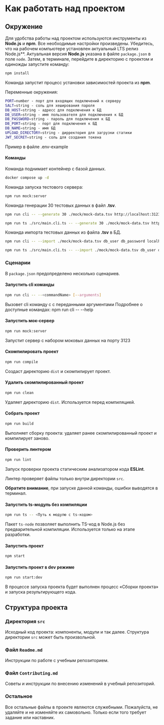 # Как работать над проектом

## Окружение

Для удобства работы над проектом используются инструменты из **Node.js** и **npm**. Все необходимые настройки произведены. Убедитесь, что на рабочем компьютере установлен актуальный LTS релиз Node.js**. Актуальная версия **Node.js** указана в файле `package.json` в поле `node`. Затем, в терминале, перейдите в директорию с проектом и _единожды_ запустите команду:

```bash
npm install
```

Команда запустит процесс установки зависимостей проекта из **npm**.

Переменные окружения:

```bash
PORT=number - порт для входящих подключений к серверу
SALT=string - соль для хеширования пароля
DB_HOST=string - адресс для подключения к БД
DB_USER=string - имя пользователя для подключения к БД
DB_PASSWORD=string - пароль для подключения к БД
DB_PORT=string - порт для подключения к БД
DB_NAME=string - имя БД
UPLOAD_DIRECTORY=string - дирректория для загрузки статики
JWT_SECRET=string - соль для создания токена
```
Пример в файле .env-example

#### Команды

Команда поднимает контейнер с базой данных.

```bash
docker compose up -d
```

Команда запуска тестового сервера:

```bash
npm run mock:server
```

Команда генерации 30 тестовых данных в файл **.tsv**.

```bash
npm run cli -- --generate 30 ./mock/mock-data.tsv http://localhost:3123/api

npm run ts ./src/main.cli.ts -- --generate 30 ./mock/mock-data.tsv http://localhost:3123/api
```

Команда импорта тестовых данных из файла **.tsv** в БД.

```bash
npm run cli -- --import ./mock/mock-data.tsv db_user db_password localhost db_name _salt

npm run ts ./src/main.cli.ts -- --import ./mock/mock-data.tsv db_user db_password localhost db_name _salt
```

### Сценарии

В `package.json` предопределено несколько сценариев.

#### Запустить cli команды

```bash
npm run cli -- --<commandName> [--arguments]
```
Вызовет cli команду c с переданными аргументами Подробнее о доступные командах: npm run cli -- --help

#### Запустить мок-сервер

```bash
npm run mock:server
```
Запустит сервер с набором моковых данных на порту 3123

#### Скомпилировать проект

```bash
npm run compile
```

Создаст директорию `dist` и скомпилирует проект.

#### Удалить скомпилированный проект

```bash
npm run clean
```

Удаляет директорию `dist`. Используется перед компиляцией.

#### Собрать проект

```bash
npm run build
```

Выполняет сборку проекта: удаляет ранее скомпилированный проект и компилирует заново.

#### Проверить линтером

```bash
npm run lint
```

Запуск проверки проекта статическим анализатором кода **ESLint**.

Линтер проверяет файлы только внутри директории `src`.

**Обратите внимание**, при запуске данной команды, ошибки выводятся в терминал.

#### Запустить ts-модуль без компиляции

```bash
npm run ts -- <Путь к модулю с ts-кодом>
```

Пакет `ts-node` позволяет выполнить TS-код в Node.js без предварительной компиляции. Используется только на этапе разработки.

#### Запустить проект

```bash
npm start
```

#### Запустить проект в dev режиме

```bash
npm run start:dev
```

В процессе запуска проекта будет выполнен процесс «Сборки проекта» и запуска результирующего кода.

## Структура проекта

### Директория `src`

Исходный код проекта: компоненты, модули и так далее. Структура директории `src` может быть произвольной.

### Файл `Readme.md`

Инструкции по работе с учебным репозиторием.

### Файл `Contributing.md`

Советы и инструкции по внесению изменений в учебный репозиторий.

### Остальное

Все остальные файлы в проекте являются служебными. Пожалуйста, не удаляйте и не изменяйте их самовольно. Только если того требует задание или наставник.
